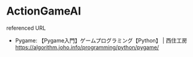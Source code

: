 # ActionGameAI

referenced URL
* Pygame:
    【Pygame入門】ゲームプログラミング【Python】 | 西住工房
    https://algorithm.joho.info/programming/python/pygame/
